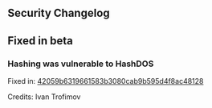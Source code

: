 ## Security Changelog

## Fixed in beta

### Hashing was vulnerable to HashDOS

Fixed in: [42059b6319661583b3080cab9b595d4f8ac48128](https://github.com/userver-framework/userver/commit/42059b6319661583b3080cab9b595d4f8ac48128)

Credits: Ivan Trofimov
